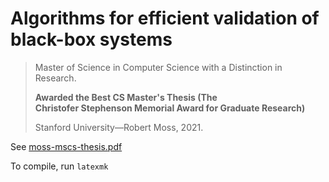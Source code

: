 # Algorithms for efficient validation of black-box systems
> Master of Science in Computer Science with a Distinction in Research.
>
> **Awarded the Best CS Master's Thesis (The Christofer Stephenson Memorial Award for Graduate Research)**
>
> Stanford University—Robert Moss, 2021.

See [moss-mscs-thesis.pdf](./moss-mscs-thesis.pdf)

To compile, run `latexmk`
